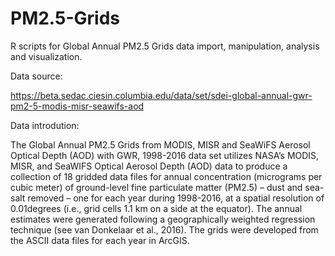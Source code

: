 # PM2.5-Grids
R scripts for Global Annual PM2.5 Grids data import, manipulation, analysis and visualization.

Data source:

https://beta.sedac.ciesin.columbia.edu/data/set/sdei-global-annual-gwr-pm2-5-modis-misr-seawifs-aod

Data introdution:

The Global Annual PM2.5 Grids from MODIS, MISR and SeaWiFS Aerosol Optical Depth (AOD) with GWR, 1998-2016 data set utilizes NASA’s MODIS, MISR, and SeaWIFS Optical Aerosol Depth (AOD) data to produce a collection of 18 gridded data files for annual concentration (micrograms per cubic meter) of ground-level fine particulate matter (PM2.5) – dust and sea-salt removed – one for each year during 1998-2016, at a spatial resolution of 0.01degrees (i.e., grid cells 1.1 km on a side at the equator). The annual estimates were generated following a geographically weighted regression technique (see van Donkelaar et al., 2016). The grids were developed from the ASCII data files for each year in ArcGIS.